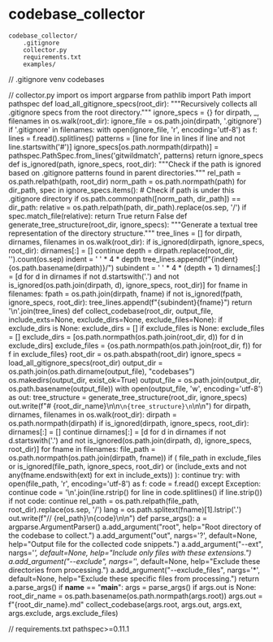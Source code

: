 # codebase_collector

```
codebase_collector/
    .gitignore
    collector.py
    requirements.txt
    examples/
```

// .gitignore
venv
codebases

// collector.py
import os
import argparse
from pathlib import Path
import pathspec
def load_all_gitignore_specs(root_dir):
    """Recursively collects all .gitignore specs from the root directory."""
    ignore_specs = {}
    for dirpath, _, filenames in os.walk(root_dir):
        ignore_file = os.path.join(dirpath, '.gitignore')
        if '.gitignore' in filenames:
            with open(ignore_file, 'r', encoding='utf-8') as f:
                lines = f.read().splitlines()
            patterns = [line for line in lines if line and not line.startswith('#')]
            ignore_specs[os.path.normpath(dirpath)] = pathspec.PathSpec.from_lines('gitwildmatch', patterns)
    return ignore_specs
def is_ignored(path, ignore_specs, root_dir):
    """Check if the path is ignored based on .gitignore patterns found in parent directories."""
    rel_path = os.path.relpath(path, root_dir)
    norm_path = os.path.normpath(path)
    for dir_path, spec in ignore_specs.items():
        # Check if path is under this .gitignore directory
        if os.path.commonpath([norm_path, dir_path]) == dir_path:
            relative = os.path.relpath(path, dir_path).replace(os.sep, '/')
            if spec.match_file(relative):
                return True
    return False
def generate_tree_structure(root_dir, ignore_specs):
    """Generate a textual tree representation of the directory structure."""
    tree_lines = []
    for dirpath, dirnames, filenames in os.walk(root_dir):
        if is_ignored(dirpath, ignore_specs, root_dir):
            dirnames[:] = []
            continue
        depth = dirpath.replace(root_dir, '').count(os.sep)
        indent = ' ' * 4 * depth
        tree_lines.append(f"{indent}{os.path.basename(dirpath)}/")
        subindent = ' ' * 4 * (depth + 1)
        dirnames[:] = [d for d in dirnames if not d.startswith('.') and not is_ignored(os.path.join(dirpath, d), ignore_specs, root_dir)]
        for fname in filenames:
            fpath = os.path.join(dirpath, fname)
            if not is_ignored(fpath, ignore_specs, root_dir):
                tree_lines.append(f"{subindent}{fname}")
    return '\n'.join(tree_lines)
def collect_codebase(root_dir, output_file, include_exts=None, exclude_dirs=None, exclude_files=None):
    if exclude_dirs is None:
        exclude_dirs = []
    if exclude_files is None:
        exclude_files = []
    exclude_dirs = [os.path.normpath(os.path.join(root_dir, d)) for d in exclude_dirs]
    exclude_files = {os.path.normpath(os.path.join(root_dir, f)) for f in exclude_files}
    root_dir = os.path.abspath(root_dir)
    ignore_specs = load_all_gitignore_specs(root_dir)
    output_dir = os.path.join(os.path.dirname(output_file), "codebases")
    os.makedirs(output_dir, exist_ok=True)
    output_file = os.path.join(output_dir, os.path.basename(output_file))
    with open(output_file, 'w', encoding='utf-8') as out:
        tree_structure = generate_tree_structure(root_dir, ignore_specs)
        out.write(f"# {root_dir_name}\n\n```\n{tree_structure}\n```\n\n")
        for dirpath, dirnames, filenames in os.walk(root_dir):
            dirpath = os.path.normpath(dirpath)
            if is_ignored(dirpath, ignore_specs, root_dir):
                dirnames[:] = []
                continue
            dirnames[:] = [d for d in dirnames if not d.startswith('.') and not is_ignored(os.path.join(dirpath, d), ignore_specs, root_dir)]
            for fname in filenames:
                file_path = os.path.normpath(os.path.join(dirpath, fname))
                if (
                    file_path in exclude_files or
                    is_ignored(file_path, ignore_specs, root_dir) or
                    (include_exts and not any(fname.endswith(ext) for ext in include_exts))
                ):
                    continue
                try:
                    with open(file_path, 'r', encoding='utf-8') as f:
                        code = f.read()
                except Exception:
                    continue
                code = '\n'.join(line.rstrip() for line in code.splitlines() if line.strip())
                if not code:
                    continue
                rel_path = os.path.relpath(file_path, root_dir).replace(os.sep, '/')
                lang = os.path.splitext(fname)[1].lstrip('.')
                out.write(f"// {rel_path}\n{code}\n\n")
def parse_args():
    a = argparse.ArgumentParser()
    a.add_argument("root", help="Root directory of the codebase to collect.")
    a.add_argument("out", nargs='?', default=None, help="Output file for the collected code snippets.")
    a.add_argument("--ext", nargs='*', default=None, help="Include only files with these extensions.")
    a.add_argument("--exclude", nargs='*', default=None, help="Exclude these directories from processing.")
    a.add_argument("--exclude_files", nargs='*', default=None, help="Exclude these specific files from processing.")
    return a.parse_args()
if __name__ == "__main__":
    args = parse_args()
    if args.out is None:
        root_dir_name = os.path.basename(os.path.normpath(args.root))
        args.out = f"{root_dir_name}.md"
    collect_codebase(args.root, args.out, args.ext, args.exclude, args.exclude_files)

// requirements.txt
pathspec>=0.11.1


